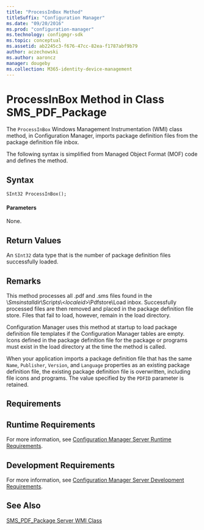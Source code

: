```yaml
---
title: "ProcessInBox Method"
titleSuffix: "Configuration Manager"
ms.date: "09/20/2016"
ms.prod: "configuration-manager"
ms.technology: configmgr-sdk
ms.topic: conceptual
ms.assetid: ab2245c3-f676-47cc-82ea-f1787abf9b79
author: aczechowski
ms.author: aaroncz
manager: dougeby
ms.collection: M365-identity-device-management
---
```

# ProcessInBox Method in Class SMS_PDF_Package
The `ProcessInBox` Windows Management Instrumentation (WMI) class method, in Configuration Manager, imports package definition files from the package definition file inbox.  

 The following syntax is simplified from Managed Object Format (MOF) code and defines the method.  

## Syntax  

```  
SInt32 ProcessInBox();  
```  

#### Parameters  
 None.  

## Return Values  
 An `SInt32` data type that is the number of package definition files successfully loaded.  

## Remarks  
 This method processes all .pdf and .sms files found in the \\*Smsinstalldir*\Scripts\\<*localeid*>\Pdfstore\Load inbox. Successfully processed files are then removed and placed in the package definition file store. Files that fail to load, however, remain in the load directory.  

 Configuration Manager uses this method at startup to load package definition file templates if the Configuration Manager tables are empty. Icons defined in the package definition file for the package or programs must exist in the load directory at the time the method is called.  

 When your application imports a package definition file that has the same `Name`, `Publisher`, `Version`, and `Language` properties as an existing package definition file, the existing package definition file is overwritten, including file icons and programs. The value specified by the `PDFID` parameter is retained.  

## Requirements  

## Runtime Requirements  
 For more information, see [Configuration Manager Server Runtime Requirements](../../../../../develop/core/reqs/server-runtime-requirements.md).  

## Development Requirements  
 For more information, see [Configuration Manager Server Development Requirements](../../../../../develop/core/reqs/server-development-requirements.md).  

## See Also  
 [SMS_PDF_Package Server WMI Class](../../../../../develop/reference/core/servers/configure/sms_pdf_package-server-wmi-class.md)

